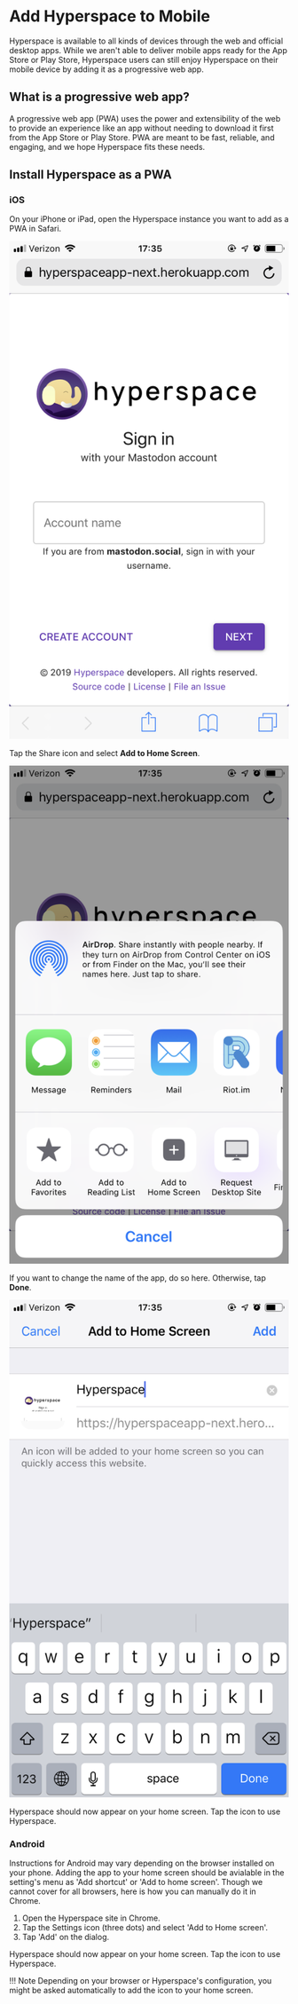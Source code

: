 # Add Hyperspace to Mobile

Hyperspace is available to all kinds of devices through the web and official desktop apps. While we aren't able to deliver mobile apps ready for the App Store or Play Store, Hyperspace users can still enjoy Hyperspace on their mobile device by adding it as a progressive web app.

## What is a progressive web app?

A progressive web app (PWA) uses the power and extensibility of the web to provide an experience like an app without needing to download it first from the App Store or Play Store. PWA are meant to be fast, reliable, and engaging, and we hope Hyperspace fits these needs.

## Install Hyperspace as a PWA

### iOS
On your iPhone or iPad, open the Hyperspace instance you want to add as a PWA in Safari.

![image](/images/docs/add-to-home-screen/ios-1.PNG)

Tap the Share icon and select **Add to Home Screen**.

![image](/images/docs/add-to-home-screen/ios-2.PNG)

If you want to change the name of the app, do so here. Otherwise, tap **Done**.

![image](/images/docs/add-to-home-screen/ios-3.PNG)

Hyperspace should now appear on your home screen. Tap the icon to use Hyperspace.

### Android
Instructions for Android may vary depending on the browser installed on your phone. Adding the app to your home screen should be avialable in the setting's menu as 'Add shortcut' or 'Add to home screen'. Though we cannot cover for all browsers, here is how you can manually do it in Chrome.

1. Open the Hyperspace site in Chrome.
2. Tap the Settings icon (three dots) and select 'Add to Home screen'.
3. Tap 'Add' on the dialog.

Hyperspace should now appear on your home screen. Tap the icon to use Hyperspace.

!!! Note
    Depending on your browser or Hyperspace's configuration, you might be asked automatically to add the icon to your home screen.